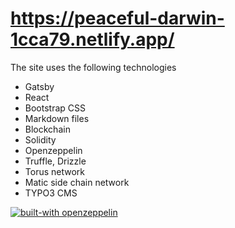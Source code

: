 # https://peaceful-darwin-1cca79.netlify.app/

The site uses the following technologies

- Gatsby
- React
- Bootstrap CSS
- Markdown files
- Blockchain
- Solidity
- Openzeppelin
- Truffle, Drizzle
- Torus network
- Matic side chain network
- TYPO3 CMS

[![built-with openzeppelin](https://img.shields.io/badge/built%20with-OpenZeppelin-3677FF)](https://docs.openzeppelin.com/)
